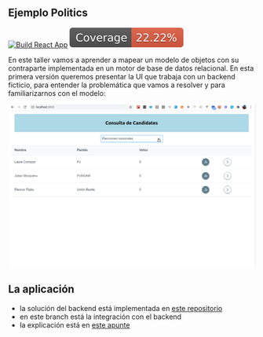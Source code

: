 ## Ejemplo Politics

[![Build React App](https://github.com/uqbar-project/eg-politics-react/actions/workflows/build.yml/badge.svg?branch=final)](https://github.com/uqbar-project/eg-politics-react/actions/workflows/build.yml) ![coverage](./badges/coverage/coverage.svg)

En este taller vamos a aprender a mapear un modelo de objetos con su contraparte implementada en un motor de base de datos relacional. En esta primera versión queremos presentar la UI que trabaja con un backend ficticio, para entender la problemática que vamos a resolver y para familiarizarnos con el modelo:

![demo](./videos/demoNueva.gif)

## La aplicación

- la solución del backend está implementada en [este repositorio](https://github.com/uqbar-project/eg-politics-react)
- en este branch está la integración con el backend
- la explicación está en [este apunte](https://docs.google.com/document/d/13vAmPKbWfWpRWze3AhLwnCHfWktfIIXnju3PD_tzyW4/edit)
